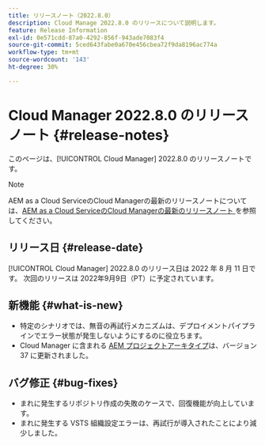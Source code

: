 ```yaml
---
title: リリースノート（2022.8.0）
description: Cloud Manage 2022.8.0 のリリースについて説明します。
feature: Release Information
exl-id: 0e571cdd-87a0-4292-856f-943ade7083f4
source-git-commit: 5ced643fabe0a670e456cbea72f9da8196ac774a
workflow-type: tm+mt
source-wordcount: '143'
ht-degree: 30%

---
```


# Cloud Manager 2022.8.0 のリリースノート {#release-notes}

このページは、[!UICONTROL Cloud Manager] 2022.8.0 のリリースノートです。

>[!NOTE]
>
>AEM as a Cloud ServiceのCloud Managerの最新のリリースノートについては、[AEM as a Cloud ServiceのCloud Managerの最新のリリースノート ](https://experienceleague.adobe.com/en/docs/experience-manager-cloud-service/content/release-notes/cloud-manager/current) を参照してください。

## リリース日 {#release-date}

[!UICONTROL Cloud Manager] 2022.8.0 のリリース日は 2022 年 8 月 11 日です。 次回のリリースは 2022年9月9日（PT）に予定されています。

## 新機能 {#what-is-new}

* 特定のシナリオでは、無音の再試行メカニズムは、デプロイメントパイプラインでエラー状態が発生しないようにするのに役立ちます。
* Cloud Manager に含まれる [AEM プロジェクトアーキタイプ](https://experienceleague.adobe.com/ja/docs/experience-manager-core-components/using/developing/archetype/overview)は、バージョン 37 に更新されました。

## バグ修正 {#bug-fixes}

* まれに発生するリポジトリ作成の失敗のケースで、回復機能が向上しています。
* まれに発生する VSTS 組織設定エラーは、再試行が導入されたことにより減少しました。

